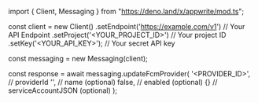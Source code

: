 import { Client, Messaging } from "https://deno.land/x/appwrite/mod.ts";

const client = new Client()
    .setEndpoint('https://example.com/v1') // Your API Endpoint
    .setProject('<YOUR_PROJECT_ID>') // Your project ID
    .setKey('<YOUR_API_KEY>'); // Your secret API key

const messaging = new Messaging(client);

const response = await messaging.updateFcmProvider(
    '<PROVIDER_ID>', // providerId
    '<NAME>', // name (optional)
    false, // enabled (optional)
    {} // serviceAccountJSON (optional)
);
